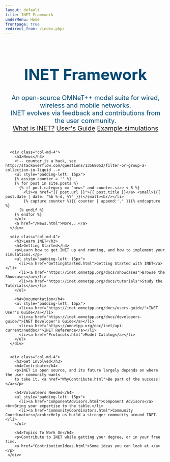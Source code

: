 ```yaml
---
layout: default
title: INET Framework
underMenu: Home
frontpage: true
redirect_from: /index.php/
---
```


<header>
<div class="jumbotron" style="background-image: url('images/bg.svg'); background-repeat: repeat">
  <div class="container">
    <div style="height: 10px"></div>
    <h1 style="color: #014872; font-size: 48px">INET Framework</h1>
    <p style="color: #014872; font-size: 20px">
      An open-source OMNeT++ model suite for wired, wireless and mobile networks.<br>
      INET evolves via feedback and contributions from the user community.<br>
      <a class="btn btn-primary" style="margin-top: 1em" href="Introduction.html">What is INET?</a>
      <a class="btn btn-danger" style="margin-top: 1em" href="https://inet.omnetpp.org/docs/users-guide/">User's Guide</a>
      <a class="btn btn-primary" style="margin-top: 1em" href="https://inet.omnetpp.org/docs/showcases/">Example simulations</a>
    </p>
  </div>
</div>
</header>

<div class="container">
  <div class="row">

      <div class="col-md-4">
        <h3>News</h3>
        <!-- counter is a hack, see http://stackoverflow.com/questions/13568052/filter-or-group-a-collection-in-liquid -->
        <ul style="padding-left: 15px">
        {% assign counter = '' %}
        {% for post in site.posts %}
          {% if post.category == "news" and counter.size < 8 %}
            <li><a href="{{ post.url }}">{{ post.title }}</a> <small>({{ post.date | date: "%b %-d, %Y" }})</small><br/></li>
            {% capture counter %}{{ counter | append:'.' }}{% endcapture %}
          {% endif %}
        {% endfor %}
        </ul>
        <a href="/News.html">More...</a>
      </div>

      <div class="col-md-4">
        <h3>Learn INET</h3>
        <h4>Getting Started</h4>
        <p>Learn how to get INET up and running, and how to implement your simulations.</p>
        <ul style="padding-left: 15px">
          <li><a href="GettingStarted.html">Getting Started with INET</a></li>
          <li><a href="https://inet.omnetpp.org/docs/showcases">Browse the Showcases</a></li>
          <li><a href="https://inet.omnetpp.org/docs/tutorials">Study the Tutorials</a></li>
        </ul>

        <h4>Documentation</h4>
        <ul style="padding-left: 15px">
          <li><a href="https://inet.omnetpp.org/docs/users-guide/">INET User's Guide</a></li>
          <li><a href="https://inet.omnetpp.org/docs/developers-guide/">INET Developer's Guide</a></li>
          <li><a href="https://omnetpp.org/doc/inet/api-current/neddoc/">INET Reference</a></li>
          <li><a href="Protocols.html">Model Catalog</a></li>
        </ul>
      </div>


      <div class="col-md-4">
        <h3>Get Involved</h3>
        <h4>Contribute</h4>
        <p>INET is open source, and its future largely depends on where the user community wants
        to take it. <a href="WhyContribute.html">Be part of the success!</a></p>

        <h4>Volunteers Needed</h4>
        <ul style="padding-left: 15px">
          <li><a href="ComponentAdvisors.html">Component Advisors</a><br>Bring your expertise to the table.</li>
          <li><a href="CommunityCoordinators.html">Community Coordinators</a><br>Help us build a stronger community around INET.</li>
        </ul>

        <h4>Topics To Work On</h4>
        <p>Contribute to INET while getting your degree, or in your free time.
        <a href="ContributionIdeas.html">Some ideas you can look at.</a></p>
     </div>
<!--
      <div class="col-md-4">
        <h3>Development</h3>
        <h4>Plans</h4>
        <p>Check out <a href="Plans.html">our plans</a> for the next versions of INET.</p>

        <h4>Progress</h4>
        {% assign counter = '' %}
        {% for post in site.posts %}
          {% if post.category == "progress" and counter.size < 3 %}
            <a href="{{ post.url }}">{{ post.title }}</a> <small>({{ post.date | date: "%b %-d, %Y" }})</small><br/>
            {{ post.excerpt }}
            {% capture counter %}{{ counter | append:'.' }}{% endcapture %}
          {% endif %}
        {% endfor %}
        <a href="/Progress.html">More...</a>
      </div>
-->
  </div>

</div>
